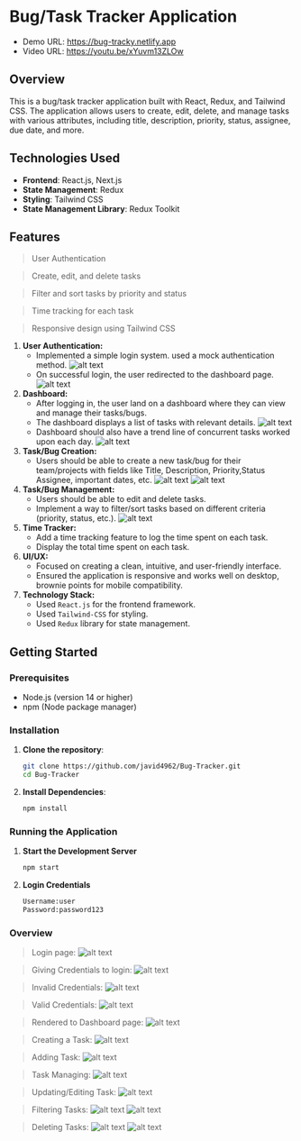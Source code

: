 # Bug/Task Tracker Application
- Demo URL: https://bug-tracky.netlify.app
- Video URL: https://youtu.be/xYuvm13ZLOw

## Overview

This is a bug/task tracker application built with React, Redux, and Tailwind CSS. The application allows users to create, edit, delete, and manage tasks with various attributes, including title, description, priority, status, assignee, due date, and more.

## Technologies Used

- **Frontend**: React.js, Next.js
- **State Management**: Redux
- **Styling**: Tailwind CSS
- **State Management Library**: Redux Toolkit

## Features

> User Authentication

> Create, edit, and delete tasks

> Filter and sort tasks by priority and status

> Time tracking for each task

> Responsive design using Tailwind CSS

1. **User Authentication:**
   - Implemented a simple login system. used a mock authentication method.
     ![alt text](img/image0.png)
   - On successful login, the user redirected to the dashboard page.
     ![alt text](img/image4.png)
2. **Dashboard:**
   - After logging in, the user land on a dashboard where they can view and manage their tasks/bugs.
   - The dashboard displays a list of tasks with relevant details.
     ![alt text](img/image6.png)
   - Dashboard should also have a trend line of concurrent tasks worked upon each day.
     ![alt text](img/image7.png)
3. **Task/Bug Creation:** 
    - Users should be able to create a new task/bug for their team/projects with fields like Title, Description, Priority,Status Assignee, important dates, etc.
   ![alt text](img/image5.png)
   ![alt text](img/image6.png)
4. **Task/Bug Management:**
   - Users should be able to edit and delete tasks.
   - Implement a way to filter/sort tasks based on different criteria (priority, status, etc.).
   ![alt text](img/image7.png)
5. **Time Tracker:**
   - Add a time tracking feature to log the time spent on each task.
   - Display the total time spent on each task.
6. **UI/UX:**
   - Focused on creating a clean, intuitive, and user-friendly interface.
   - Ensured the application is responsive and works well on desktop, brownie points for mobile compatibility.
7. **Technology Stack:**
   - Used `React.js` for the frontend framework.
   - Used `Tailwind-CSS` for styling.
   - Used `Redux` library for state management.

## Getting Started

### Prerequisites

- Node.js (version 14 or higher)
- npm (Node package manager)

### Installation

1. **Clone the repository**:

   ```bash
   git clone https://github.com/javid4962/Bug-Tracker.git
   cd Bug-Tracker
   ```
2. **Install Dependencies**:

   ```bash
   npm install
   ```

### Running the Application

1. **Start the Development Server**

    ```bash
    npm start
    ```
2. **Login Credentials**

    ```bash
    Username:user
    Password:password123
    ```

### Overview

> Login page:
> ![alt text](img/image0.png)

> Giving Credentials to login:
> ![alt text](img/image1.png)

> Invalid Credentials:
> ![alt text](img/image2.png)

> Valid Credentials:
> ![alt text](img/image3.png)

> Rendered to Dashboard page:
> ![alt text](img/image4.png)

> Creating a Task:
> ![alt text](img/image5.png)

> Adding Task:
> ![alt text](img/image6.png)

> Task Managing:
> ![alt text](img/image7.png)

> Updating/Editing Task:
> ![alt text](img/image8.png)

> Filtering Tasks:
> ![alt text](img/image9.png)
> ![alt text](img/image9_1.png)

> Deleting Tasks:
> ![alt text](img/image10.png)
> ![alt text](img/image10_1.png)
